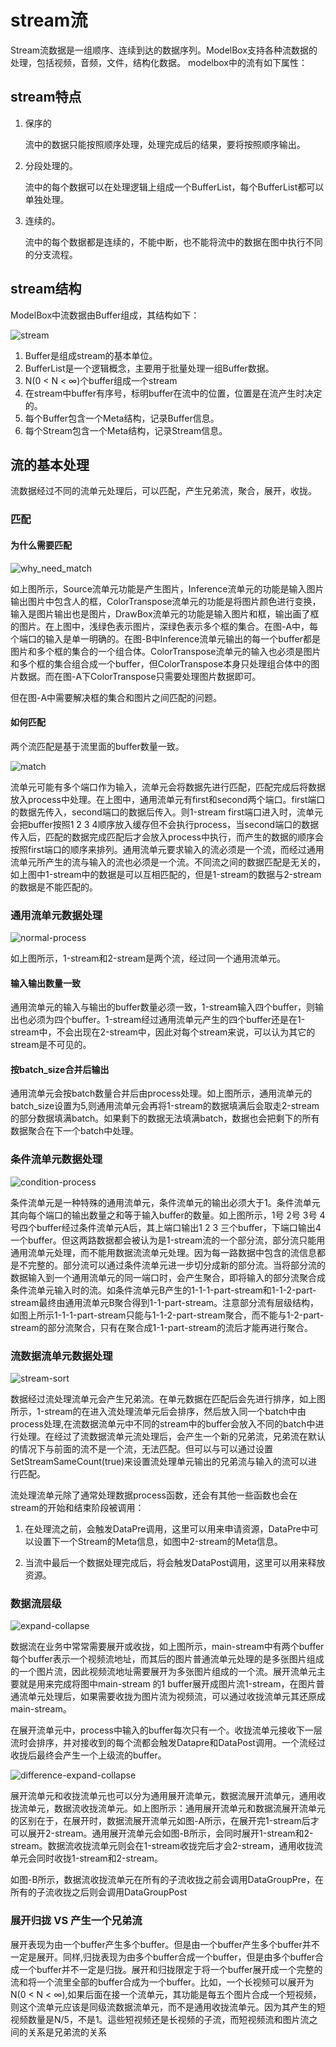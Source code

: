 # stream流

Stream流数据是一组顺序、连续到达的数据序列。ModelBox支持各种流数据的处理，包括视频，音频，文件，结构化数据。
modelbox中的流有如下属性：

## stream特点

1. 保序的

    流中的数据只能按照顺序处理，处理完成后的结果，要将按照顺序输出。

1. 分段处理的。

    流中的每个数据可以在处理逻辑上组成一个BufferList，每个BufferList都可以单独处理。

1. 连续的。

    流中的每个数据都是连续的，不能中断，也不能将流中的数据在图中执行不同的分支流程。

## stream结构

ModelBox中流数据由Buffer组成，其结构如下：

![stream](../assets/images/figure/framework-conception/stream.png)

1. Buffer是组成stream的基本单位。
1. BufferList是一个逻辑概念，主要用于批量处理一组Buffer数据。
1. N(0 < N < ∞)个buffer组成一个stream
1. 在stream中buffer有序号，标明buffer在流中的位置，位置是在流产生时决定的。
1. 每个Buffer包含一个Meta结构，记录Buffer信息。
1. 每个Stream包含一个Meta结构，记录Stream信息。

## 流的基本处理

流数据经过不同的流单元处理后，可以匹配，产生兄弟流，聚合，展开，收拢。

### 匹配

#### 为什么需要匹配

![why_need_match](../assets/images/figure/framework-conception/why_need_match.png)

如上图所示，Source流单元功能是产生图片，Inference流单元的功能是输入图片输出图片中包含人的框，ColorTranspose流单元的功能是将图片颜色进行变换，输入是图片输出也是图片，DrawBox流单元的功能是输入图片和框，输出画了框的图片。在上图中，浅绿色表示图片，深绿色表示多个框的集合。在图-A中，每个端口的输入是单一明确的。在图-B中Inference流单元输出的每一个buffer都是图片和多个框的集合的一个组合体。ColorTranspose流单元的输入也必须是图片和多个框的集合组合成一个buffer，但ColorTranspose本身只处理组合体中的图片数据。而在图-A下ColorTranspose只需要处理图片数据即可。

但在图-A中需要解决框的集合和图片之间匹配的问题。

#### 如何匹配

两个流匹配是基于流里面的buffer数量一致。

![match](../assets/images/figure/framework-conception/match.png)

流单元可能有多个端口作为输入，流单元会将数据先进行匹配，匹配完成后将数据放入process中处理。在上图中，通用流单元有first和second两个端口。first端口的数据先传入，second端口的数据后传入。则1-stream first端口进入时，流单元会把buffer按照1 2 3 4顺序放入缓存但不会执行process，当second端口的数据传入后，匹配的数据完成匹配后才会放入process中执行，而产生的数据的顺序会按照first端口的顺序来排列。通用流单元要求输入的流必须是一个流，而经过通用流单元所产生的流与输入的流也必须是一个流。不同流之间的数据匹配是无关的，如上图中1-stream中的数据是可以互相匹配的，但是1-stream的数据与2-stream的数据是不能匹配的。

### 通用流单元数据处理

![normal-process](../assets/images/figure/framework-conception/normal-process.png)

如上图所示，1-stream和2-stream是两个流，经过同一个通用流单元。

#### 输入输出数量一致

通用流单元的输入与输出的buffer数量必须一致，1-stream输入四个buffer，则输出也必须为四个buffer。1-stream经过通用流单元产生的四个buffer还是在1-stream中，不会出现在2-stream中，因此对每个stream来说，可以认为其它的stream是不可见的。

#### 按batch_size合并后输出

通用流单元会按batch数量合并后由process处理。如上图所示，通用流单元的batch_size设置为5,则通用流单元会再将1-stream的数据填满后会取走2-stream的部分数据填满batch。如果剩下的数据无法填满batch，数据也会把剩下的所有数据聚合在下一个batch中处理。

### 条件流单元数据处理

![condition-process](../assets/images/figure/framework-conception/condition-process.png)

条件流单元是一种特殊的通用流单元，条件流单元的输出必须大于1。条件流单元其向每个端口的输出数量之和等于输入buffer的数量。如上图所示，1号 2号 3号 4号四个buffer经过条件流单元A后，其上端口输出1 2 3 三个buffer，下端口输出4 一个buffer。但这两路数据都会被认为是1-stream流的一个部分流，部分流只能用通用流单元处理，而不能用数据流流单元处理。因为每一路数据中包含的流信息都是不完整的。部分流可以通过条件流单元进一步切分成新的部分流。当将部分流的数据输入到一个通用流单元的同一端口时，会产生聚合，即将输入的部分流聚合成条件流单元输入时的流。如条件流单元B产生的1-1-1-part-stream和1-1-2-part-stream最终由通用流单元B聚合得到1-1-part-stream。注意部分流有层级结构，如图上所示1-1-1-part-stream只能与1-1-2-part-stream聚合，而不能与1-2-part-stream的部分流聚合，只有在聚合成1-1-part-stream的流后才能再进行聚合。

### 流数据流单元数据处理

![stream-sort](../assets/images/figure/framework-conception/stream-sort.png)

数据经过流处理流单元会产生兄弟流。在单元数据在匹配后会先进行排序，如上图所示，1-stream的在进入流处理流单元后会排序，然后放入同一个batch中由process处理,在流数据流单元中不同的stream中的buffer会放入不同的batch中进行处理。在经过了流数据流单元流处理后，会产生一个新的兄弟流，兄弟流在默认的情况下与前面的流不是一个流，无法匹配。但可以与可以通过设置SetStreamSameCount(true)来设置流处理单元输出的兄弟流与输入的流可以进行匹配。

流处理流单元除了通常处理数据process函数，还会有其他一些函数也会在stream的开始和结束阶段被调用：

1. 在处理流之前，会触发DataPre调用，这里可以用来申请资源，DataPre中可以设置下一个Stream的Meta信息，如图中2-stream的Meta信息。

1. 当流中最后一个数据处理完成后，将会触发DataPost调用，这里可以用来释放资源。

### 数据流层级

![expand-collapse](../assets/images/figure/framework-conception/expand-collapse.png)

数据流在业务中常常需要展开或收拢，如上图所示，main-stream中有两个buffer每个buffer表示一个视频流地址，而其后的图片普通流单元处理的是多张图片组成的一个图片流，因此视频流地址需要展开为多张图片组成的一个流。展开流单元主要就是用来完成将图中main-stream 的1 buffer展开成图片流1-stream，在图片普通流单元处理后，如果需要收拢为图片流为视频流，可以通过收拢流单元其还原成main-stream。

在展开流单元中，process中输入的buffer每次只有一个。收拢流单元接收下一层流时会排序，并对接收到的每个流都会触发Datapre和DataPost调用。一个流经过收拢后最终会产生一个上级流的buffer。

![difference-expand-collapse](../assets/images/figure/framework-conception/difference-expand-collapse.png)

展开流单元和收拢流单元也可以分为通用展开流单元，数据流展开流单元，通用收拢流单元，数据流收拢流单元。如上图所示：通用展开流单元和数据流展开流单元的区别在于，在展开时，数据流展开流单元如图-A所示，在展开完1-stream后才可以展开2-stream。通用展开流单元会如图-B所示，会同时展开1-stream和2-stream。数据流收拢流单元则会在1-stream收拢完后才会2-stream，通用收拢流单元会同时收拢1-stream和2-stream。

如图-B所示，数据流收拢流单元在所有的子流收拢之前会调用DataGroupPre，在所有的子流收拢之后则会调用DataGroupPost

### 展开归拢 VS 产生一个兄弟流

展开表现为由一个buffer产生多个buffer。但是由一个buffer产生多个buffer并不一定是展开。同样,归拢表现为由多个buffer合成一个buffer，但是由多个buffer合成一个buffer并不一定是归拢。展开和归拢限定于将一个buffer展开成一个完整的流和将一个流里全部的buffer合成为一个buffer。比如，一个长视频可以展开为N(0 < N < ∞),如果后面在接一个流单元，其功能是每五个图片合成一个短视频，则这个流单元应该是同级流数据流单元，而不是通用收拢流单元。因为其产生的短视频数量是N/5，不是1。這些短视频还是长视频的子流，而短视频流和图片流之间的关系是兄弟流的关系